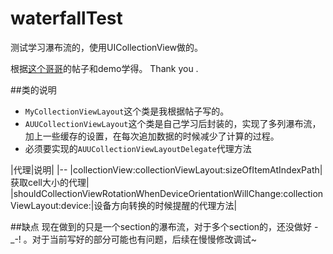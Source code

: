 # waterfallTest



测试学习瀑布流的，使用UICollectionView做的。

根据[这个哥哥](http://www.cnblogs.com/xiaofeixiang/p/4430552.html)的帖子和demo学得。
Thank you .

##类的说明
* `MyCollectionViewLayout`这个类是我根据帖子写的。
* `AUUCollectionViewLayout`这个类是自己学习后封装的，实现了多列瀑布流，加上一些缓存的设置，在每次追加数据的时候减少了计算的过程。
* 必须要实现的`AUUCollectionViewLayoutDelegate`代理方法

|代理|说明|
|--
|collectionView:collectionViewLayout:sizeOfItemAtIndexPath|获取cell大小的代理|
|shouldCollectionViewRotationWhenDeviceOrientationWillChange:collectionViewLayout:device:|设备方向转换的时候提醒的代理方法|


##缺点
现在做到的只是一个section的瀑布流，对于多个section的，还没做好 -_-! 。对于当前写好的部分可能也有问题，后续在慢慢修改调试~

